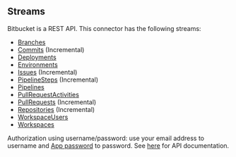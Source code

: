 ## Streams

Bitbucket is a REST API. This connector has the following streams:

* [Branches](https://bitbucketjs.netlify.app/#api-repositories-repositories_listBranches)
* [Commits](https://bitbucketjs.netlify.app/#api-repositories-repositories_listCommits) \(Incremental\)
* [Deployments](https://bitbucketjs.netlify.app/#api-deployments-deployments_list)
* [Environments](https://bitbucketjs.netlify.app/#api-deployments-deployments_listEnvironments)
* [Issues](https://bitbucketjs.netlify.app/#api-repositories-repositories_listIssues) \(Incremental\)
* [PipelineSteps](https://bitbucketjs.netlify.app/#api-pipelines-pipelines_listSteps) \(Incremental\)
* [Pipelines](https://bitbucketjs.netlify.app/#api-pipelines-pipelines_list)
* [PullRequestActivities](https://bitbucketjs.netlify.app/#api-repositories-repositories_listPullRequestActivities)
* [PullRequests](https://bitbucketjs.netlify.app/#api-repositories-repositories_listPullRequests) \(Incremental\)
* [Repositories](https://bitbucketjs.netlify.app/#api-repositories-repositories_list) \(Incremental\)
* [WorkspaceUsers](https://bitbucketjs.netlify.app/#api-workspaces-workspaces_getMembersForWorkspace)
* [Workspaces](https://bitbucketjs.netlify.app/#api-workspaces-workspaces_getWorkspaces)

Authorization using username/password: use your email address to username and [App password](https://bitbucket.org/account/settings/app-passwords/) to password. See [here](https://bitbucketjs.netlify.app/) for API
documentation.
